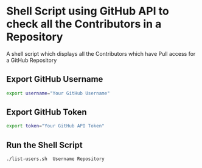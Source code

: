 # Shell Script using GitHub API to check all the Contributors in a Repository

A shell script which displays all the Contributors which have Pull access for a GitHub Repository

## Export GitHub Username
```bash
export username="Your GitHub Username"
```

## Export GitHub Token
```bash
export token="Your GitHub API Token" 
```
## Run the Shell Script

```bash
./list-users.sh  Username Repository
```
